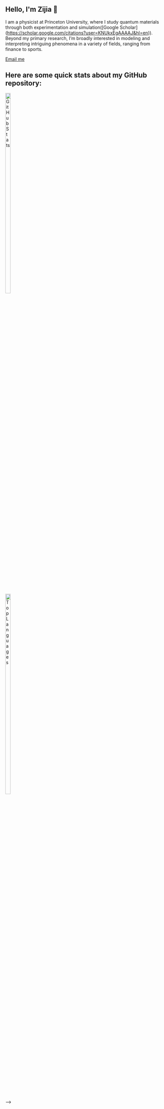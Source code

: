 ## Hello, I'm Zijia 👋

I am a physicist at Princeton University, where I study quantum materials through both experimentation and simulation([Google Scholar] (https://scholar.google.com/citations?user=KNUkxEgAAAAJ&hl=en)). Beyond my primary research, I’m broadly interested in modeling and interpreting intriguing phenomena in a variety of fields, ranging from finance to sports.

[Email me](mailto:chengzijia@yahoo.com)

## Here are some quick stats about my GitHub repository:

<div style="width:100px;">
  <img 
    src="https://github-readme-stats.vercel.app/api?username=Zijia-Cheng&show_icons=true&theme=tokyonight"
    alt="GitHub Stats"
    style="width:40%;" />
</div>

<div style="width:100px;">
  <img 
    src="https://github-readme-stats.vercel.app/api/top-langs/?username=Zijia-Cheng&layout=compact&theme=tokyonight"
    alt="Top Languages"
    style="width:40%;" />
</div>





-->
